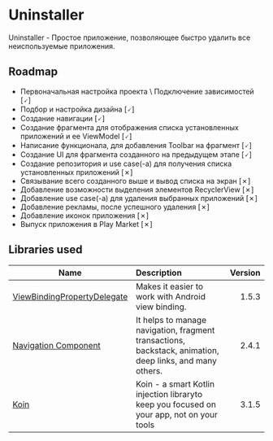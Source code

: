 # Uninstaller
Uninstaller - Простое приложение, позволяющее быстро удалить все неиспользуемые приложения.
## Roadmap
* Первоначальная настройка проекта \\ Подключение зависимостей \[🗸]
* Подбор и настройка дизайна \[🗸]
* Создание навигации \[🗸]
* Создание фрагмента для отображения списка установленных приложений и ее ViewModel \[🗸]
* Написание функционала, для добавления Toolbar на фрагмент \[🗸]
* Создание UI для фрагмента созданного на предыдущем этапе \[🗸]
* Создание репозитория и use case(-а) для получения списка установленных приложений \[✗]
* Связывание всего созданного выше и вывод списка на экран \[✗]
* Добавление возможности выделения элементов RecyclerView \[✗]
* Добавление use case(-a) для удаления выбранных приложений \[✗]
* Добавление рекламы, после успешного удаления \[✗]
* Добавление иконок приложения \[✗]
* Выпуск приложения в Play Market \[✗]
## Libraries used
|        Name        |                 Description               |  Version  |
|--------------------|:------------------------------------------|----------:|
|[ViewBindingPropertyDelegate](https://github.com/androidbroadcast/ViewBindingPropertyDelegate "Ссылка на библиотеку")|Makes it easier to work with Android view binding.|1.5.3|
|[Navigation Component](https://developer.android.google.cn/guide/navigation/navigation-getting-started?hl=en "Ссылка на документацию")|It helps to manage navigation, fragment transactions, backstack, animation, deep links, and many others.|2.4.1|
|[Koin](https://insert-koin.io/ "Ссылка на документацию")|Koin - a smart Kotlin injection libraryto keep you focused on your app, not on your tools|3.1.5|